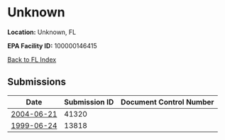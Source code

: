 # Unknown

**Location:** Unknown, FL

**EPA Facility ID:** 100000146415

[Back to FL Index](../../index.md)

## Submissions

| Date | Submission ID | Document Control Number |
|------|--------------|-------------------------|
| [2004-06-21](submissions/41320.md) | 41320 |  |
| [1999-06-24](submissions/13818.md) | 13818 |  |
